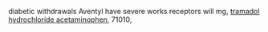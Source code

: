 diabetic withdrawals Aventyl have severe works receptors will mg, <a href=" http://questionpro.com/a/TakeSurvey?id=2950517">tramadol hydrochloride acetaminophen</a>,  71010, 